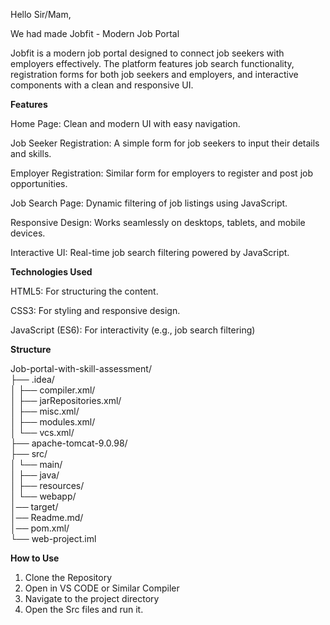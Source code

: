Hello Sir/Mam,


We had made Jobfit - Modern Job Portal

Jobfit is a modern job portal designed to connect job seekers with employers effectively. The platform features job search functionality, registration forms for both job seekers and employers, and interactive components with a clean and responsive UI.


__Features__

Home Page: Clean and modern UI with easy navigation.

Job Seeker Registration: A simple form for job seekers to input their details and skills.

Employer Registration: Similar form for employers to register and post job opportunities.

Job Search Page: Dynamic filtering of job listings using JavaScript.

Responsive Design: Works seamlessly on desktops, tablets, and mobile devices.

Interactive UI: Real-time job search filtering powered by JavaScript.


__Technologies Used__

HTML5: For structuring the content.

CSS3: For styling and responsive design.

JavaScript (ES6): For interactivity (e.g., job search filtering)



__Structure__

Job-portal-with-skill-assessment/  
├── .idea/  
│       ├──  compiler.xml/    
│       ├── jarRepositories.xml/     
│       ├── misc.xml/    
│       ├── modules.xml/    
│       └── vcs.xml/    
├── apache-tomcat-9.0.98/    
├── src/    
│    └── main/    
│        ├── java/                   
│        ├── resources/              
│        └── webapp/                 
│── target/                       
│── Readme.md/  
│── pom.xml/    
└── web-project.iml  


__How to Use__
1. Clone the Repository
2. Open in VS CODE or Similar Compiler 
3. Navigate to the project directory
4. Open the Src files and run it.

